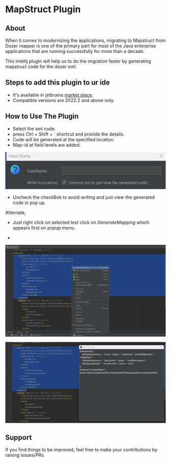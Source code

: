 # MapStruct Plugin

## About

When it comes to modernizing the applications, migrating to Mapstruct from Dozer mapper is one of the primary part for most of the Java enterprise applications that are running successfully for more than a decade.

This Intellij plugin will help us to do the migration faster by generating mapstruct code for the dozer xml.

## Steps to add this plugin to ur ide
- It's available in jetbrains [market place](https://plugins.jetbrains.com/plugin/20853-dostruct/versions).
- Compatible versions are 2022.2 and above only.

## How to Use The Plugin
- Select the xml code.
- press Ctrl + Shift + ` shortcut  and provide the details.
- Code will be generated at the specified location.
- Map-id at field levels are added.<br>

![imageCheckBox](Documents/imageCheckBox.png "imageCheckBox")
- Uncheck the checkBok to avoid writing and just view the generated code in pop up.

Alternate, 
- Just right click on selected text click on *GenerateMapping*  which appears first on popup menu.

- <br>

![menu](Documents/menu.png "menu")
<br>

![view](Documents/view.png "view")





## Support

If you find things to be improved, feel free to make your contributions by raising issues/PRs.